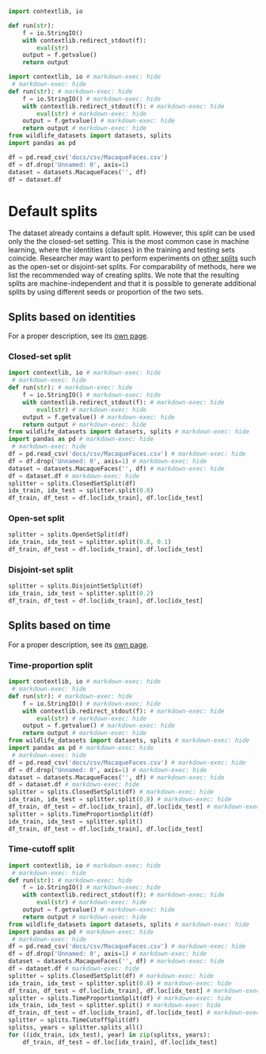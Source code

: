 ```python exec="true"
import contextlib, io

def run(str):
    f = io.StringIO()
    with contextlib.redirect_stdout(f):
        eval(str)
    output = f.getvalue()
    return output
```

```python exec="true"
import contextlib, io # markdown-exec: hide
 # markdown-exec: hide
def run(str): # markdown-exec: hide
    f = io.StringIO() # markdown-exec: hide
    with contextlib.redirect_stdout(f): # markdown-exec: hide
        eval(str) # markdown-exec: hide
    output = f.getvalue() # markdown-exec: hide
    return output # markdown-exec: hide
from wildlife_datasets import datasets, splits
import pandas as pd

df = pd.read_csv('docs/csv/MacaqueFaces.csv')
df = df.drop('Unnamed: 0', axis=1)
dataset = datasets.MacaqueFaces('', df)
df = dataset.df
```


# Default splits

The dataset already contains a default split. However, this split can be used only the the closed-set setting. This is the most common case in machine learning, where the identities (classes) in the training and testing sets coincide. Researcher may want to perform experiments on [other splits](../tutorial_splits) such as the open-set or disjoint-set splits. For comparability of methods, here we list the recommended way of creating splits. We note that the resulting splits are machine-independent and that it is possible to generate additional splits by using different seeds or proportion of the two sets.

## Splits based on identities

For a proper description, see its [own page](../tutorial_splits).

### Closed-set split

```python exec="true" source="above"
import contextlib, io # markdown-exec: hide
 # markdown-exec: hide
def run(str): # markdown-exec: hide
    f = io.StringIO() # markdown-exec: hide
    with contextlib.redirect_stdout(f): # markdown-exec: hide
        eval(str) # markdown-exec: hide
    output = f.getvalue() # markdown-exec: hide
    return output # markdown-exec: hide
from wildlife_datasets import datasets, splits # markdown-exec: hide
import pandas as pd # markdown-exec: hide
 # markdown-exec: hide
df = pd.read_csv('docs/csv/MacaqueFaces.csv') # markdown-exec: hide
df = df.drop('Unnamed: 0', axis=1) # markdown-exec: hide
dataset = datasets.MacaqueFaces('', df) # markdown-exec: hide
df = dataset.df # markdown-exec: hide
splitter = splits.ClosedSetSplit(df)
idx_train, idx_test = splitter.split(0.8)
df_train, df_test = df.loc[idx_train], df.loc[idx_test]
```

### Open-set split

```python
splitter = splits.OpenSetSplit(df)
idx_train, idx_test = splitter.split(0.8, 0.1)
df_train, df_test = df.loc[idx_train], df.loc[idx_test]
```

### Disjoint-set split

```python
splitter = splits.DisjointSetSplit(df)
idx_train, idx_test = splitter.split(0.2)
df_train, df_test = df.loc[idx_train], df.loc[idx_test]
```


## Splits based on time

For a proper description, see its [own page](../tutorial_splits#splits-based-on-time).

### Time-proportion split

```python exec="true" source="above"
import contextlib, io # markdown-exec: hide
 # markdown-exec: hide
def run(str): # markdown-exec: hide
    f = io.StringIO() # markdown-exec: hide
    with contextlib.redirect_stdout(f): # markdown-exec: hide
        eval(str) # markdown-exec: hide
    output = f.getvalue() # markdown-exec: hide
    return output # markdown-exec: hide
from wildlife_datasets import datasets, splits # markdown-exec: hide
import pandas as pd # markdown-exec: hide
 # markdown-exec: hide
df = pd.read_csv('docs/csv/MacaqueFaces.csv') # markdown-exec: hide
df = df.drop('Unnamed: 0', axis=1) # markdown-exec: hide
dataset = datasets.MacaqueFaces('', df) # markdown-exec: hide
df = dataset.df # markdown-exec: hide
splitter = splits.ClosedSetSplit(df) # markdown-exec: hide
idx_train, idx_test = splitter.split(0.8) # markdown-exec: hide
df_train, df_test = df.loc[idx_train], df.loc[idx_test] # markdown-exec: hide
splitter = splits.TimeProportionSplit(df)
idx_train, idx_test = splitter.split()
df_train, df_test = df.loc[idx_train], df.loc[idx_test]
```

### Time-cutoff split

```python exec="true" source="above"
import contextlib, io # markdown-exec: hide
 # markdown-exec: hide
def run(str): # markdown-exec: hide
    f = io.StringIO() # markdown-exec: hide
    with contextlib.redirect_stdout(f): # markdown-exec: hide
        eval(str) # markdown-exec: hide
    output = f.getvalue() # markdown-exec: hide
    return output # markdown-exec: hide
from wildlife_datasets import datasets, splits # markdown-exec: hide
import pandas as pd # markdown-exec: hide
 # markdown-exec: hide
df = pd.read_csv('docs/csv/MacaqueFaces.csv') # markdown-exec: hide
df = df.drop('Unnamed: 0', axis=1) # markdown-exec: hide
dataset = datasets.MacaqueFaces('', df) # markdown-exec: hide
df = dataset.df # markdown-exec: hide
splitter = splits.ClosedSetSplit(df) # markdown-exec: hide
idx_train, idx_test = splitter.split(0.8) # markdown-exec: hide
df_train, df_test = df.loc[idx_train], df.loc[idx_test] # markdown-exec: hide
splitter = splits.TimeProportionSplit(df) # markdown-exec: hide
idx_train, idx_test = splitter.split() # markdown-exec: hide
df_train, df_test = df.loc[idx_train], df.loc[idx_test] # markdown-exec: hide
splitter = splits.TimeCutoffSplit(df)
splitss, years = splitter.splits_all()
for ((idx_train, idx_test), year) in zip(splitss, years):
    df_train, df_test = df.loc[idx_train], df.loc[idx_test]
```
